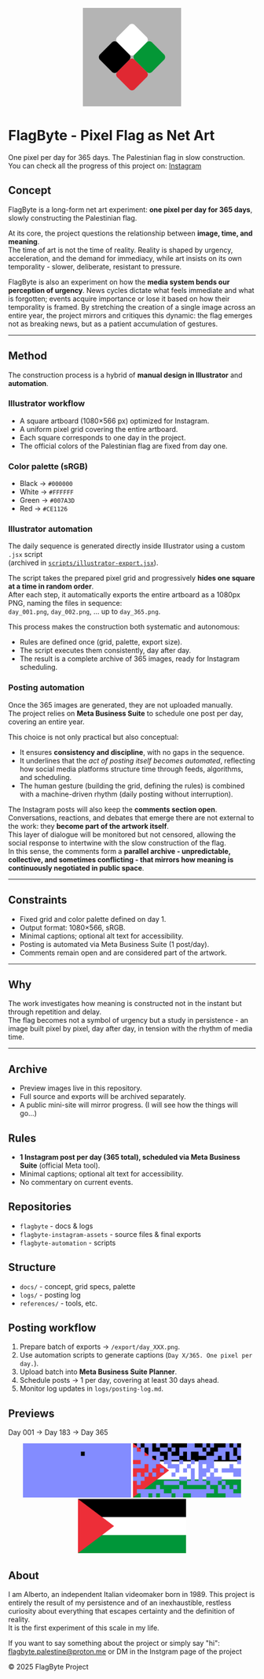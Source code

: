 <p align="center">
  <img src="flagbyte_logo.png" alt="FlagByte Logo" width="200"/>
</p>

# FlagByte - Pixel Flag as Net Art

One pixel per day for 365 days. The Palestinian flag in slow construction. You can check all the progress of this project on: <a href="https://www.instagram.com/flagbyte_palestine/" target="_blank">Instagram</a>


## Concept

FlagByte is a long-form net art experiment: **one pixel per day for 365 days**, slowly constructing the Palestinian flag.

At its core, the project questions the relationship between **image, time, and meaning**.  
The time of art is not the time of reality. Reality is shaped by urgency, acceleration, and the demand for immediacy, while art insists on its own temporality - slower, deliberate, resistant to pressure.  

FlagByte is also an experiment on how the **media system bends our perception of urgency**. News cycles dictate what feels immediate and what is forgotten; events acquire importance or lose it based on how their temporality is framed. By stretching the creation of a single image across an entire year, the project mirrors and critiques this dynamic: the flag emerges not as breaking news, but as a patient accumulation of gestures.

---

## Method

The construction process is a hybrid of **manual design in Illustrator** and **automation**.

### Illustrator workflow
- A square artboard (1080×566 px) optimized for Instagram.  
- A uniform pixel grid covering the entire artboard.  
- Each square corresponds to one day in the project.  
- The official colors of the Palestinian flag are fixed from day one.  

### Color palette (sRGB)
- Black → `#000000`  
- White → `#FFFFFF`  
- Green → `#007A3D`  
- Red   → `#CE1126`

### Illustrator automation
The daily sequence is generated directly inside Illustrator using a custom `.jsx` script  
(archived in [`scripts/illustrator-export.jsx`](../scripts/illustrator-export.jsx)).

The script takes the prepared pixel grid and progressively **hides one square at a time in random order**.  
After each step, it automatically exports the entire artboard as a 1080px PNG, naming the files in sequence:  
`day_001.png`, `day_002.png`, … up to `day_365.png`.

This process makes the construction both systematic and autonomous:  
- Rules are defined once (grid, palette, export size).  
- The script executes them consistently, day after day.  
- The result is a complete archive of 365 images, ready for Instagram scheduling.

### Posting automation
Once the 365 images are generated, they are not uploaded manually.  
The project relies on **Meta Business Suite** to schedule one post per day, covering an entire year.  

This choice is not only practical but also conceptual:  
- It ensures **consistency and discipline**, with no gaps in the sequence.  
- It underlines that the *act of posting itself becomes automated*, reflecting how social media platforms structure time through feeds, algorithms, and scheduling.  
- The human gesture (building the grid, defining the rules) is combined with a machine-driven rhythm (daily posting without interruption).  

The Instagram posts will also keep the **comments section open**.  
Conversations, reactions, and debates that emerge there are not external to the work: they **become part of the artwork itself**.  
This layer of dialogue will be monitored but not censored, allowing the social response to intertwine with the slow construction of the flag.  
In this sense, the comments form a **parallel archive - unpredictable, collective, and sometimes conflicting - that mirrors how meaning is continuously negotiated in public space**.

---

## Constraints
- Fixed grid and color palette defined on day 1.  
- Output format: 1080×566, sRGB.  
- Minimal captions; optional alt text for accessibility.  
- Posting is automated via Meta Business Suite (1 post/day).  
- Comments remain open and are considered part of the artwork.  

---

## Why
The work investigates how meaning is constructed not in the instant but through repetition and delay.  
The flag becomes not a symbol of urgency but a study in persistence - an image built pixel by pixel, day after day, in tension with the rhythm of media time.

---

## Archive
- Preview images live in this repository.  
- Full source and exports will be archived separately.  
- A public mini-site will mirror progress. (I will see how the things will go...)


## Rules
- **1 Instagram post per day (365 total), scheduled via Meta Business Suite** (official Meta tool).
- Minimal captions; optional alt text for accessibility.
- No commentary on current events.

## Repositories
- `flagbyte` - docs & logs
- `flagbyte-instagram-assets` - source files & final exports
- `flagbyte-automation` - scripts

## Structure
- `docs/` - concept, grid specs, palette  
- `logs/` - posting log  
- `references/` - tools, etc.

## Posting workflow
1. Prepare batch of exports → `/export/day_XXX.png`.  
2. Use automation scripts to generate captions (`Day X/365. One pixel per day.`).  
3. Upload batch into **Meta Business Suite Planner**.  
4. Schedule posts → 1 per day, covering at least 30 days ahead.  
5. Monitor log updates in `logs/posting-log.md`.

## Previews

Day 001 → Day 183 → Day 365

<p align="center">
  <img src="docs/previews/day_001.png" width="220" alt="Day 001 preview">
  <img src="docs/previews/day_183.png" width="220" alt="Day 183 preview">
  <img src="docs/previews/day_365.png" width="220" alt="Day 365 preview">
</p>

## About

I am Alberto, an independent Italian videomaker born in 1989.
This project is entirely the result of my persistence and of an inexhaustible, restless curiosity about everything that escapes certainty and the definition of reality.  
It is the first experiment of this scale in my life.

If you want to say something about the project or simply say "hi": [flagbyte.palestine@proton.me](mailto:flagbyte.palestine@proton.me) or DM in the Instgram page of the project







© 2025 FlagByte Project
